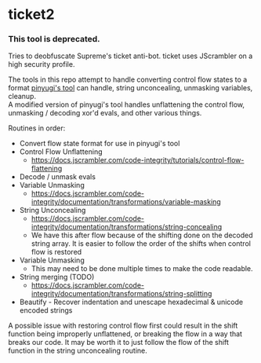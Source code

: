 # ticket2
### This tool is deprecated. 

Tries to deobfuscate Supreme's ticket anti-bot. ticket uses JScrambler on a high security profile.

The tools in this repo attempt to handle converting control flow states to a format [pinyugi's tool](https://github.com/pinyugi/pooky) can handle, string unconcealing, unmasking variables, cleanup.\
A modified version of pinyugi's tool handles unflattening the control flow, unmasking / decoding xor'd evals, and other various things.

Routines in order:
* Convert flow state format for use in pinyugi's tool
* Control Flow Unflattening
  * https://docs.jscrambler.com/code-integrity/tutorials/control-flow-flattening
* Decode / unmask evals
* Variable Unmasking
  * https://docs.jscrambler.com/code-integrity/documentation/transformations/variable-masking
* String Unconcealing 
  * https://docs.jscrambler.com/code-integrity/documentation/transformations/string-concealing
  * We have this after flow because of the shifting done on the decoded string array. It is easier to follow the order of the shifts when control flow is restored
* Variable Unmasking
  * This may need to be done multiple times to make the code readable.
* String merging (TODO)
  * https://docs.jscrambler.com/code-integrity/documentation/transformations/string-splitting
* Beautify - Recover indentation and unescape hexadecimal & unicode encoded strings

A possible issue with restoring control flow first could result in the shift
function being improperly unflattened, or breaking the flow in a
way that breaks our code. It may be worth it to just follow the flow
of the shift function in the string unconcealing routine.
